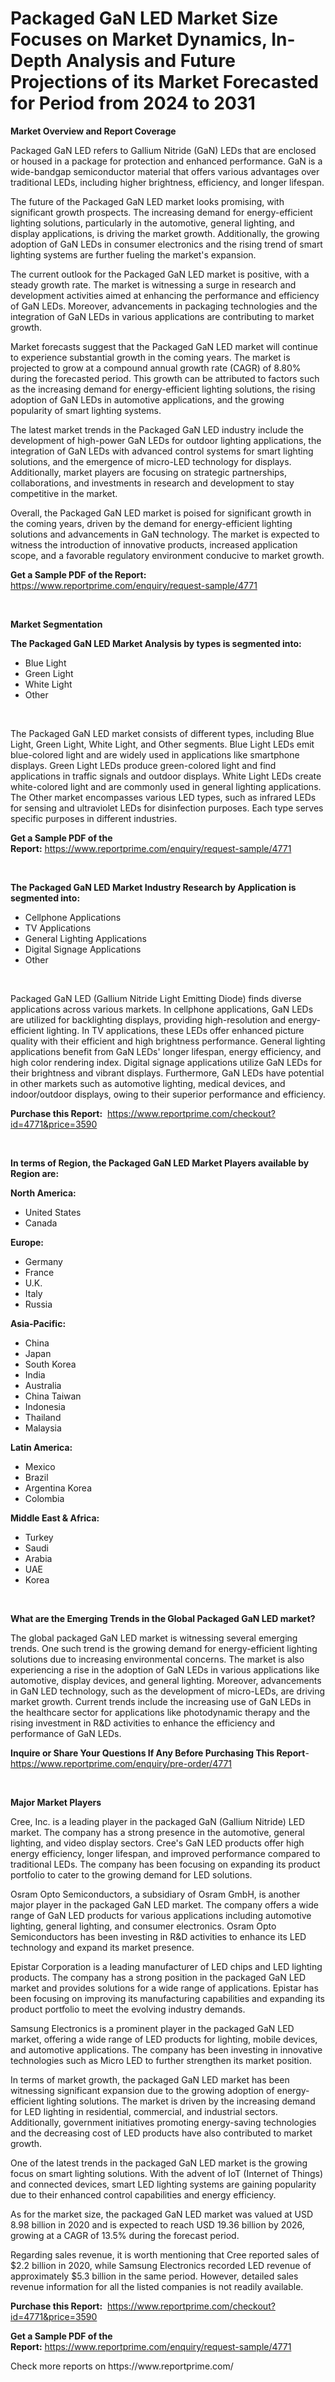 <p><h1>Packaged GaN LED Market Size Focuses on Market Dynamics, In-Depth Analysis and Future Projections of its Market Forecasted for Period from 2024 to 2031</h1></p><p><strong>Market Overview and Report Coverage</strong></p>
<p><p>Packaged GaN LED refers to Gallium Nitride (GaN) LEDs that are enclosed or housed in a package for protection and enhanced performance. GaN is a wide-bandgap semiconductor material that offers various advantages over traditional LEDs, including higher brightness, efficiency, and longer lifespan.</p><p>The future of the Packaged GaN LED market looks promising, with significant growth prospects. The increasing demand for energy-efficient lighting solutions, particularly in the automotive, general lighting, and display applications, is driving the market growth. Additionally, the growing adoption of GaN LEDs in consumer electronics and the rising trend of smart lighting systems are further fueling the market's expansion.</p><p>The current outlook for the Packaged GaN LED market is positive, with a steady growth rate. The market is witnessing a surge in research and development activities aimed at enhancing the performance and efficiency of GaN LEDs. Moreover, advancements in packaging technologies and the integration of GaN LEDs in various applications are contributing to market growth.</p><p>Market forecasts suggest that the Packaged GaN LED market will continue to experience substantial growth in the coming years. The market is projected to grow at a compound annual growth rate (CAGR) of 8.80% during the forecasted period. This growth can be attributed to factors such as the increasing demand for energy-efficient lighting solutions, the rising adoption of GaN LEDs in automotive applications, and the growing popularity of smart lighting systems.</p><p>The latest market trends in the Packaged GaN LED industry include the development of high-power GaN LEDs for outdoor lighting applications, the integration of GaN LEDs with advanced control systems for smart lighting solutions, and the emergence of micro-LED technology for displays. Additionally, market players are focusing on strategic partnerships, collaborations, and investments in research and development to stay competitive in the market.</p><p>Overall, the Packaged GaN LED market is poised for significant growth in the coming years, driven by the demand for energy-efficient lighting solutions and advancements in GaN technology. The market is expected to witness the introduction of innovative products, increased application scope, and a favorable regulatory environment conducive to market growth.</p></p>
<p><strong>Get a Sample PDF of the Report:</strong> <a href="https://www.reportprime.com/enquiry/request-sample/4771">https://www.reportprime.com/enquiry/request-sample/4771</a></p>
<p>&nbsp;</p>
<p><strong>Market Segmentation</strong></p>
<p><strong>The Packaged GaN LED Market Analysis by types is segmented into:</strong></p>
<p><ul><li>Blue Light</li><li>Green Light</li><li>White Light</li><li>Other</li></ul></p>
<p>&nbsp;</p>
<p><p>The Packaged GaN LED market consists of different types, including Blue Light, Green Light, White Light, and Other segments. Blue Light LEDs emit blue-colored light and are widely used in applications like smartphone displays. Green Light LEDs produce green-colored light and find applications in traffic signals and outdoor displays. White Light LEDs create white-colored light and are commonly used in general lighting applications. The Other market encompasses various LED types, such as infrared LEDs for sensing and ultraviolet LEDs for disinfection purposes. Each type serves specific purposes in different industries.</p></p>
<p><strong>Get a Sample PDF of the Report:</strong>&nbsp;<a href="https://www.reportprime.com/enquiry/request-sample/4771">https://www.reportprime.com/enquiry/request-sample/4771</a></p>
<p>&nbsp;</p>
<p><strong>The Packaged GaN LED Market Industry Research by Application is segmented into:</strong></p>
<p><ul><li>Cellphone Applications</li><li>TV Applications</li><li>General Lighting Applications</li><li>Digital Signage Applications</li><li>Other</li></ul></p>
<p>&nbsp;</p>
<p><p>Packaged GaN LED (Gallium Nitride Light Emitting Diode) finds diverse applications across various markets. In cellphone applications, GaN LEDs are utilized for backlighting displays, providing high-resolution and energy-efficient lighting. In TV applications, these LEDs offer enhanced picture quality with their efficient and high brightness performance. General lighting applications benefit from GaN LEDs' longer lifespan, energy efficiency, and high color rendering index. Digital signage applications utilize GaN LEDs for their brightness and vibrant displays. Furthermore, GaN LEDs have potential in other markets such as automotive lighting, medical devices, and indoor/outdoor displays, owing to their superior performance and efficiency.</p></p>
<p><strong>Purchase this Report:</strong>&nbsp; <a href="https://www.reportprime.com/checkout?id=4771&price=3590">https://www.reportprime.com/checkout?id=4771&price=3590</a></p>
<p>&nbsp;</p>
<p><strong>In terms of Region, the Packaged GaN LED Market Players available by Region are:</strong></p>
<p>
    <p> <strong> North America: </strong>
        <ul>
            <li>United States</li>
            <li>Canada</li>
        </ul>
        </p> 
    <p> <strong> Europe: </strong>
        <ul>
            <li>Germany</li>
            <li>France</li>
            <li>U.K.</li>
            <li>Italy</li>
            <li>Russia</li>
        </ul>
        </p> 
    <p> <strong> Asia-Pacific: </strong>
        <ul>
            <li>China</li>
            <li>Japan</li>
            <li>South Korea</li>
            <li>India</li>
            <li>Australia</li>
            <li>China Taiwan</li>
            <li>Indonesia</li>
            <li>Thailand</li>
            <li>Malaysia</li>
        </ul>
        </p> 
    <p> <strong> Latin America: </strong>
        <ul>
            <li>Mexico</li>
            <li>Brazil</li>
            <li>Argentina Korea</li>
            <li>Colombia</li>
        </ul>
        </p> 
    <p> <strong> Middle East & Africa: </strong>
        <ul>
            <li>Turkey</li>
            <li>Saudi</li>
            <li>Arabia</li>
            <li>UAE</li>
            <li>Korea</li>
        </ul>
    </p>
    </p>
<p>&nbsp;</p>
<p><strong>What are the Emerging Trends in the Global Packaged GaN LED market?</strong></p>
<p><p>The global packaged GaN LED market is witnessing several emerging trends. One such trend is the growing demand for energy-efficient lighting solutions due to increasing environmental concerns. The market is also experiencing a rise in the adoption of GaN LEDs in various applications like automotive, display devices, and general lighting. Moreover, advancements in GaN LED technology, such as the development of micro-LEDs, are driving market growth. Current trends include the increasing use of GaN LEDs in the healthcare sector for applications like photodynamic therapy and the rising investment in R&D activities to enhance the efficiency and performance of GaN LEDs.</p></p>
<p><strong>Inquire or Share Your Questions If Any Before Purchasing This Report</strong>- <a href="https://www.reportprime.com/enquiry/pre-order/4771">https://www.reportprime.com/enquiry/pre-order/4771</a></p>
<p>&nbsp;</p>
<p><strong>Major Market Players</strong></p>
<p><p>Cree, Inc. is a leading player in the packaged GaN (Gallium Nitride) LED market. The company has a strong presence in the automotive, general lighting, and video display sectors. Cree's GaN LED products offer high energy efficiency, longer lifespan, and improved performance compared to traditional LEDs. The company has been focusing on expanding its product portfolio to cater to the growing demand for LED solutions. </p><p>Osram Opto Semiconductors, a subsidiary of Osram GmbH, is another major player in the packaged GaN LED market. The company offers a wide range of GaN LED products for various applications including automotive lighting, general lighting, and consumer electronics. Osram Opto Semiconductors has been investing in R&D activities to enhance its LED technology and expand its market presence.</p><p>Epistar Corporation is a leading manufacturer of LED chips and LED lighting products. The company has a strong position in the packaged GaN LED market and provides solutions for a wide range of applications. Epistar has been focusing on improving its manufacturing capabilities and expanding its product portfolio to meet the evolving industry demands.</p><p>Samsung Electronics is a prominent player in the packaged GaN LED market, offering a wide range of LED products for lighting, mobile devices, and automotive applications. The company has been investing in innovative technologies such as Micro LED to further strengthen its market position.</p><p>In terms of market growth, the packaged GaN LED market has been witnessing significant expansion due to the growing adoption of energy-efficient lighting solutions. The market is driven by the increasing demand for LED lighting in residential, commercial, and industrial sectors. Additionally, government initiatives promoting energy-saving technologies and the decreasing cost of LED products have also contributed to market growth.</p><p>One of the latest trends in the packaged GaN LED market is the growing focus on smart lighting solutions. With the advent of IoT (Internet of Things) and connected devices, smart LED lighting systems are gaining popularity due to their enhanced control capabilities and energy efficiency.</p><p>As for the market size, the packaged GaN LED market was valued at USD 8.98 billion in 2020 and is expected to reach USD 19.36 billion by 2026, growing at a CAGR of 13.5% during the forecast period.</p><p>Regarding sales revenue, it is worth mentioning that Cree reported sales of $2.2 billion in 2020, while Samsung Electronics recorded LED revenue of approximately $5.3 billion in the same period. However, detailed sales revenue information for all the listed companies is not readily available.</p></p>
<p><strong>Purchase this Report:</strong>&nbsp;&nbsp;<a href="https://www.reportprime.com/checkout?id=4771&price=3590">https://www.reportprime.com/checkout?id=4771&price=3590</a></p>
<p></p>
<p><strong>Get a Sample PDF of the Report:</strong>&nbsp;<a href="https://www.reportprime.com/enquiry/request-sample/4771">https://www.reportprime.com/enquiry/request-sample/4771</a></p>
<p>Check more reports on https://www.reportprime.com/</p>